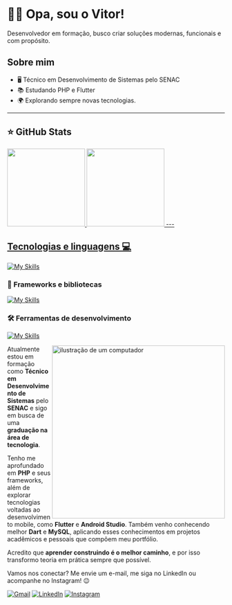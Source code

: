 # 🙋🏾 Opa, sou o Vitor!
<p align="left">
  Desenvolvedor em formação, busco criar soluções modernas, funcionais e com propósito.
</p>

## Sobre mim

- 🖥️ Técnico em Desenvolvimento de Sistemas pelo SENAC
- 📚 Estudando PHP e Flutter
- 🌍 Explorando sempre novas tecnologias.

---

## ⭐ GitHub Stats
<a href="https://github.com/vitorgalvao0">
  <img height="180em" src="https://github-readme-stats.vercel.app/api?username=vitorgalvao0&show_icons=true&theme=dark&include_all_commits=true&count_private=true"/>
  <img height="180em" src="https://github-readme-stats.vercel.app/api/top-langs/?username=vitorgalvao0&layout=compact&langs_count=6&theme=dark"/>
---

## Tecnologias e linguagens 💻

[![My Skills](https://skillicons.dev/icons?i=html,css,js,php,python)](https://skillicons.dev)

### 🚀 Frameworks e bibliotecas
[![My Skills](https://skillicons.dev/icons?i=symfony,nodejs,angular,mysql)](https://skillicons.dev)

### 🛠️ Ferramentas de desenvolvimento
[![My Skills](https://skillicons.dev/icons?i=git,github,figma,vscode,postman,linux)](https://skillicons.dev)



<img src="https://raw.githubusercontent.com/MicaelliMedeiros/micaellimedeiros/master/image/computer-illustration.png" alt="ilustração de um computador" min-width="400px" max-width="400px" width="400px" align="right">

<p align="left"> 
  Atualmente estou em formação como <strong>Técnico em Desenvolvimento de Sistemas</strong> pelo <strong>SENAC</strong> e sigo em busca de uma <strong>graduação na área de     tecnologia</strong>.

Tenho me aprofundado em <strong>PHP</strong> e seus frameworks, além de explorar tecnologias voltadas ao desenvolvimento mobile, como <strong>Flutter</strong> e <strong>Android Studio</strong>. Também venho conhecendo melhor <strong>Dart</strong> e <strong>MySQL</strong>, aplicando esses conhecimentos em projetos acadêmicos e pessoais que compõem meu portfólio.

Acredito que <strong>aprender construindo é o melhor caminho</strong>, e por isso transformo teoria em prática sempre que possível. 
</p>


<p align="left">

</p>

<p align="left">
  Vamos nos conectar? Me envie um e-mail, me siga no LinkedIn ou acompanhe no Instagram! 😉
</p>

<p align="left">
  <a href="https://mail.google.com/mail/?view=cm&fs=1&to=vitoribeirogr@gmail.com" title="Gmail">
  <img src="https://img.shields.io/badge/-Gmail-FF0000?style=flat-square&labelColor=FF0000&logo=gmail&logoColor=white&link=LINK-DO-SEU-GMAIL" alt="Gmail"/></a>
  <a href="https://www.linkedin.com/in/vitor-galv%C3%A3o-299891317" title="LinkedIn">
  <img src="https://img.shields.io/badge/-Linkedin-0e76a8?style=flat-square&logo=Linkedin&logoColor=white&link=LINK-DO-SEU-LINKEDIN" alt="LinkedIn"/></a>
  <a href="https://www.instagram.com/galvaokkk_?igsh=MWR0bWdqa3h5amtndQ%3D%3D&utm_source=qr" title="Instagram">
  <img src="https://img.shields.io/badge/-Instagram-DF0174?style=flat-square&labelColor=DF0174&logo=instagram&logoColor=white&link=LINK-DO-SEU-INSTAGRAM" alt="Instagram"/></a>
</p>
